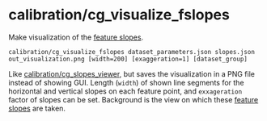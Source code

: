 # calibration/cg\_visualize\_fslopes

Make visualization of the [feature slopes](../../data/feature_slopes.html).

    calibration/cg_visualize_fslopes dataset_parameters.json slopes.json out_visualization.png [width=200] [exaggeration=1] [dataset_group]

Like [calibration/cg\_slopes\_viewer](cg_slopes_viewer.html), but saves the visualization in a PNG file instead of showing GUI. Length (`width`) of shown line segments for the horizontal and vertical slopes on each feature point, and `exxageration` factor of slopes can be set. Background is the view on which these [feature slopes](../../data/feature_slopes.html) are taken.
